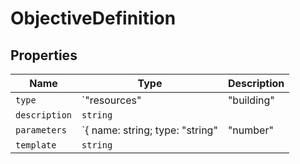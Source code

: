 # ObjectiveDefinition

## Properties

| Name | Type | Description |
|------|------|-------------|
| `type` | `"resources" | "building" | "discovertile" | "variable" | "findminer" | "findbuilding" | "custom"` |  |
| `description` | `string` |  |
| `parameters` | `{ name: string; type: "string" | "number" | "enum" | "coordinates"; description: string; default?: string | number | undefined; enum?: string[] | undefined; }[]` |  |
| `template` | `string` |  |

